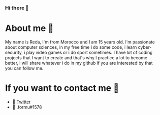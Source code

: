 ### Hi there 👋

# About me 🎯
My name is Reda, I'm from Morocco and I am 15 years old.
I'm passionate about computer sciences, in my free time i do some code, i learn cyber-security, i play video games or i do sport sometimes.
I have lot of coding projects that I want to create and that's why I practice a lot to become better, i will share whatever i do in my github if you are interested by that you can follow me.

# If you want to contact me 🎯
- 🎈 <a href="https://twitter.com/redafraise">Twitter</a> 
- 🎈 .formu#1578 
